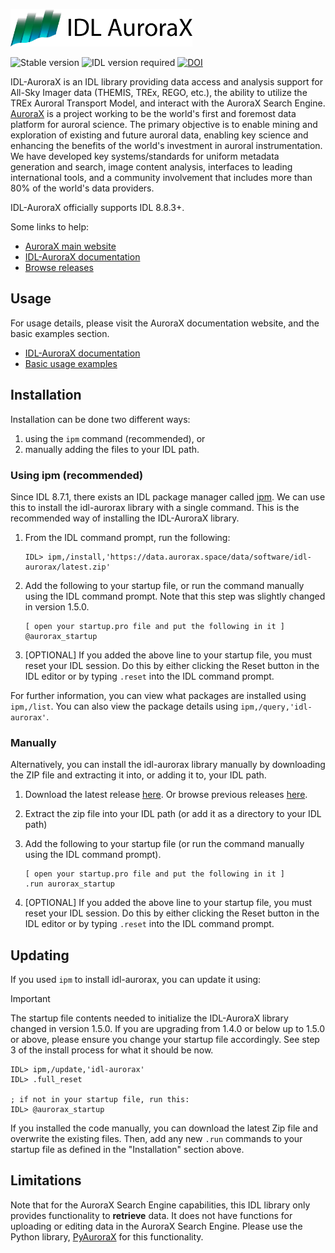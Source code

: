 <a href="https://aurorax.space/"><img alt="AuroraX" src="logo.svg" height="60"></a>

![Stable version](https://img.shields.io/badge/Latest%20stable%20release-v1.4.1-orange)
![IDL version required](https://img.shields.io/badge/IDL-8.8.3%2B-blue)
[![DOI](https://zenodo.org/badge/DOI/10.5281/zenodo.12532077.svg)](https://doi.org/10.5281/zenodo.12532077)

IDL-AuroraX is an IDL library providing data access and analysis support for All-Sky Imager data (THEMIS, TREx, REGO, etc.), the ability to utilize the TREx Auroral Transport Model, and interact with the AuroraX Search Engine. [AuroraX](https://aurorax.space) is a project working to be the world's first and foremost data platform for auroral science. The primary objective is to enable mining and exploration of existing and future auroral data, enabling key science and enhancing the benefits of the world's investment in auroral instrumentation. We have developed key systems/standards for uniform metadata generation and search, image content analysis, interfaces to leading international tools, and a community involvement that includes more than 80% of the world's data providers.

IDL-AuroraX officially supports IDL 8.8.3+.

Some links to help:
- [AuroraX main website](https://aurorax.space)
- [IDL-AuroraX documentation](https://docs.aurorax.space/code/overview)
- [Browse releases](https://github.com/aurorax-space/idl-aurorax/releases)

## Usage

For usage details, please visit the AuroraX documentation website, and the basic examples section.

- [IDL-AuroraX documentation](https://docs.aurorax.space/code/overview)
- [Basic usage examples](https://docs.aurorax.space/code/basic_usage/overview)

## Installation

Installation can be done two different ways:

1) using the `ipm` command (recommended), or 
2) manually adding the files to your IDL path.

### Using ipm (recommended)

Since IDL 8.7.1, there exists an IDL package manager called [ipm](https://www.l3harrisgeospatial.com/docs/ipm.html#INSTALL). We can use this to install the idl-aurorax library with a single command. This is the recommended way of installing the IDL-AuroraX library.

1. From the IDL command prompt, run the following:

    ```idl
    IDL> ipm,/install,'https://data.aurorax.space/data/software/idl-aurorax/latest.zip'
    ```

2. Add the following to your startup file, or run the command manually using the IDL command prompt. Note that this step was slightly changed in version 1.5.0.

    ```
    [ open your startup.pro file and put the following in it ]
    @aurorax_startup
    ```

3. [OPTIONAL] If you added the above line to your startup file, you must reset your IDL session. Do this by either clicking the Reset button in the IDL editor or by typing `.reset` into the IDL command prompt.

For further information, you can view what packages are installed using `ipm,/list`. You can also view the package details using `ipm,/query,'idl-aurorax'`.

### Manually

Alternatively, you can install the idl-aurorax library manually by downloading the ZIP file and extracting it into, or adding it to, your IDL path. 

1. Download the latest release [here](https://data.aurorax.space/data/software/idl-aurorax/latest.zip). Or browse previous releases [here](https://data.aurorax.space/data/software/idl-aurorax).
2. Extract the zip file into your IDL path (or add it as a directory to your IDL path)
3. Add the following to your startup file (or run the command manually using the IDL command prompt).

    ```
    [ open your startup.pro file and put the following in it ]
    .run aurorax_startup
    ```

4. [OPTIONAL] If you added the above line to your startup file, you must reset your IDL session. Do this by either clicking the Reset button in the IDL editor or by typing `.reset` into the IDL command prompt.

## Updating

If you used `ipm` to install idl-aurorax, you can update it using:

> [!IMPORTANT]
> The startup file contents needed to initialize the IDL-AuroraX library changed in version 1.5.0. If you are upgrading from 1.4.0 or below up to 1.5.0 or above, please ensure you change your startup file accordingly. See step 3 of the install process for what it should be now.

```idl
IDL> ipm,/update,'idl-aurorax'
IDL> .full_reset

; if not in your startup file, run this:
IDL> @aurorax_startup
```

If you installed the code manually, you can download the latest Zip file and overwrite the existing files. Then, add any new `.run` commands to your startup file as defined in the "Installation" section above.

## Limitations

Note that for the AuroraX Search Engine capabilities, this IDL library only provides functionality to **retrieve** data. It does not have functions for uploading or editing data in the AuroraX Search Engine. Please use the Python library, [PyAuroraX](https://github.com/aurorax-space/pyaurorax) for this functionality.
